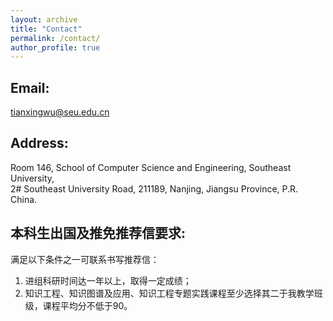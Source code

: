 ```yaml
---
layout: archive
title: "Contact"
permalink: /contact/
author_profile: true
---
```


## Email:
tianxingwu@seu.edu.cn

## Address:
Room 146, School of Computer Science and Engineering, Southeast University, <br>
2# Southeast University Road, 211189, Nanjing, Jiangsu Province, P.R. China.

## 本科生出国及推免推荐信要求:
满足以下条件之一可联系书写推荐信：<br>
1) 进组科研时间达一年以上，取得一定成绩；<br>
2) 知识工程、知识图谱及应用、知识工程专题实践课程至少选择其二于我教学班级，课程平均分不低于90。